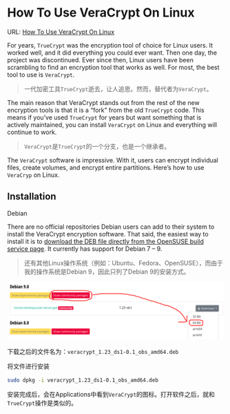 # How To Use VeraCrypt On Linux

URL: [How To Use VeraCrypt On Linux](https://www.addictivetips.com/ubuntu-linux-tips/use-veracrypt-on-linux/)

For years, `TrueCrypt` was the encryption tool of choice for Linux users. It worked well, and it did everything you could ever want. Then one day, the project was discontinued. Ever since then, Linux users have been scrambling to find an encryption tool that works as well. For most, the best tool to use is `VeraCrypt`.

> 一代加密工具`TrueCrypt`逝去，让人追思。然而，替代者为`VeraCrypt`。

The main reason that VeraCrypt stands out from the rest of the new encryption tools is that it is a “fork” from the old `TrueCrypt` code. This means if you’ve used `TrueCrypt` for years but want something that is actively maintained, you can install `VeraCrypt` on Linux and everything will continue to work.

> `VeraCrypt`是`TrueCrypt`的一个分支，也是一个继承者。

The `VeraCrypt` software is impressive. With it, users can encrypt individual files, create volumes, and encrypt entire partitions. Here’s how to use `VeraCryp` on Linux.

## Installation

Debian

There are no official repositories Debian users can add to their system to install the VeraCrypt encryption software. That said, the easiest way to install it is to [download the DEB file directly from the OpenSUSE build service page](https://software.opensuse.org/package/veracrypt). It currently has support for Debian 7 – 9.

> 还有其他Linux操作系统（例如：Ubuntu、Fedora、OpenSUSE），而由于我的操作系统是Debian 9，因此只列了Debian 9的安装方式。

![veracrypt](images/download_veracrypt.png)

下载之后的文件名为：`veracrypt_1.23_ds1-0.1_obs_amd64.deb`

将文件进行安装

```bash
sudo dpkg -i veracrypt_1.23_ds1-0.1_obs_amd64.deb
```

安装完成后，会在Applications中看到`VeraCrypt`的图标。打开软件之后，就和`TrueCrypt`操作是类似的。
